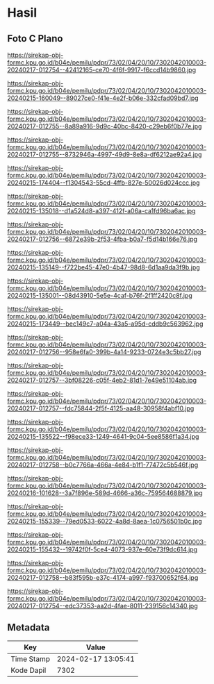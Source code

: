 # Hasil

## Foto C Plano

https://sirekap-obj-formc.kpu.go.id/b04e/pemilu/pdpr/73/02/04/20/10/7302042010003-20240217-012754--42412165-ce70-4f6f-9917-f6ccd14b9860.jpg

https://sirekap-obj-formc.kpu.go.id/b04e/pemilu/pdpr/73/02/04/20/10/7302042010003-20240215-160049--89027ce0-f41e-4e2f-b06e-332cfad09bd7.jpg

https://sirekap-obj-formc.kpu.go.id/b04e/pemilu/pdpr/73/02/04/20/10/7302042010003-20240217-012755--8a89a916-9d9c-40bc-8420-c29eb6f0b77e.jpg

https://sirekap-obj-formc.kpu.go.id/b04e/pemilu/pdpr/73/02/04/20/10/7302042010003-20240217-012755--8732946a-4997-49d9-8e8a-df6212ae92a4.jpg

https://sirekap-obj-formc.kpu.go.id/b04e/pemilu/pdpr/73/02/04/20/10/7302042010003-20240215-174404--f1304543-55cd-4ffb-827e-50026d024ccc.jpg

https://sirekap-obj-formc.kpu.go.id/b04e/pemilu/pdpr/73/02/04/20/10/7302042010003-20240215-135018--d1a524d8-a397-412f-a06a-ca1fd96ba6ac.jpg

https://sirekap-obj-formc.kpu.go.id/b04e/pemilu/pdpr/73/02/04/20/10/7302042010003-20240217-012756--6872e39b-2f53-4fba-b0a7-f5d14b166e76.jpg

https://sirekap-obj-formc.kpu.go.id/b04e/pemilu/pdpr/73/02/04/20/10/7302042010003-20240215-135149--f722be45-47e0-4b47-98d8-6d1aa9da3f9b.jpg

https://sirekap-obj-formc.kpu.go.id/b04e/pemilu/pdpr/73/02/04/20/10/7302042010003-20240215-135001--08d43910-5e5e-4caf-b76f-2f1ff2420c8f.jpg

https://sirekap-obj-formc.kpu.go.id/b04e/pemilu/pdpr/73/02/04/20/10/7302042010003-20240215-173449--bec149c7-a04a-43a5-a95d-cddb9c563962.jpg

https://sirekap-obj-formc.kpu.go.id/b04e/pemilu/pdpr/73/02/04/20/10/7302042010003-20240217-012756--958e6fa0-399b-4a14-9233-0724e3c5bb27.jpg

https://sirekap-obj-formc.kpu.go.id/b04e/pemilu/pdpr/73/02/04/20/10/7302042010003-20240217-012757--3bf08226-c05f-4eb2-81d1-7e49e51104ab.jpg

https://sirekap-obj-formc.kpu.go.id/b04e/pemilu/pdpr/73/02/04/20/10/7302042010003-20240217-012757--fdc75844-2f5f-4125-aa48-30958f4abf10.jpg

https://sirekap-obj-formc.kpu.go.id/b04e/pemilu/pdpr/73/02/04/20/10/7302042010003-20240215-135522--f98ece33-1249-4641-9c04-5ee8586f1a34.jpg

https://sirekap-obj-formc.kpu.go.id/b04e/pemilu/pdpr/73/02/04/20/10/7302042010003-20240217-012758--b0c7766a-466a-4e84-b1f1-77472c5b546f.jpg

https://sirekap-obj-formc.kpu.go.id/b04e/pemilu/pdpr/73/02/04/20/10/7302042010003-20240216-101628--3a7f896e-589d-4666-a36c-759564688879.jpg

https://sirekap-obj-formc.kpu.go.id/b04e/pemilu/pdpr/73/02/04/20/10/7302042010003-20240215-155339--79ed0533-6022-4a8d-8aea-1c0756501b0c.jpg

https://sirekap-obj-formc.kpu.go.id/b04e/pemilu/pdpr/73/02/04/20/10/7302042010003-20240215-155432--19742f0f-5ce4-4073-937e-60e73f9dc614.jpg

https://sirekap-obj-formc.kpu.go.id/b04e/pemilu/pdpr/73/02/04/20/10/7302042010003-20240217-012758--b83f595b-e37c-4174-a997-f93700652f64.jpg

https://sirekap-obj-formc.kpu.go.id/b04e/pemilu/pdpr/73/02/04/20/10/7302042010003-20240217-012754--edc37353-aa2d-4fae-8011-239156c14340.jpg


## Metadata

| Key        | Value               |
| ---------- | ------------------- |
| Time Stamp | 2024-02-17 13:05:41 |
| Kode Dapil | 7302                |




